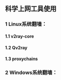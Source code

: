 ## 科学上网工具使用

### 1 Linux系统翻墙：

#### 1.1 v2ray-core



#### 1.2 Qv2ray



#### 1.3 proxychains



### 2 Windows系统翻墙：